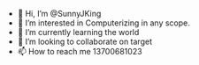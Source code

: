 - 👋 Hi, I’m @SunnyJKing
- 👀 I’m interested in Computerizing in any scope.
- 🌱 I’m currently learning the world
- 💞️ I’m looking to collaborate on target
- 📫 How to reach me 13700681023

<!---
SunnyJKing/SunnyJKing is a ✨ special ✨ repository because its `README.md` (this file) appears on your GitHub profile.
You can click the Preview link to take a look at your changes.
--->
